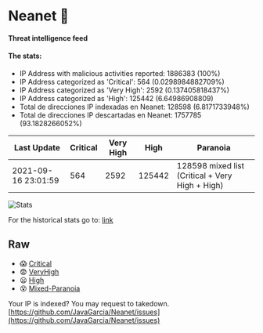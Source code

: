 # Neanet :hocho:
#### Threat intelligence feed
#### The stats:

- IP Address with malicious activities reported: 1886383 (100%)
- IP Address categorized as 'Critical':  564 (0.0298984882709%)
- IP Address categorized as 'Very High':  2592 (0.137405818437%)
- IP Address categorized as 'High':  125442 (6.64986908809)
- Total de direcciones IP indexadas en Neanet:  128598 (6.8171733948%)
- Total de direcciones IP descartadas en Neanet:  1757785 (93.1828266052%)

| Last Update | Critical | Very High | High | Paranoia |
| --- | --- | --- | --- | --- |
| 2021-09-16 23:01:59 | 564 | 2592 | 125442 | 128598 mixed list (Critical + Very High + High)|

![Stats](https://docs.google.com/spreadsheets/d/e/2PACX-1vSnaNMIXVabIpDJjufMlzH7poXnshF3mgd8Is1g9ytUEzVsP5my4Trn8f-xkoLLQ38xpL3HtmUexLo6/pubchart?oid=501124687&format=image)

For the historical stats go to: [link](/stats.csv)
## Raw
- :scream: [Critical](https://raw.githubusercontent.com/JavaGarcia/Neanet/master/blacklists/neanet_critical.txt)
- :fearful: [VeryHigh](https://raw.githubusercontent.com/JavaGarcia/Neanet/master/blacklists/neanet_veryHigh.txtt)
- :frowning: [High](https://raw.githubusercontent.com/JavaGarcia/Neanet/master/blacklists/neanet_high.txt)
- :dizzy_face: [Mixed-Paranoia](https://raw.githubusercontent.com/JavaGarcia/Neanet/master/blacklists/neanet_all.txt)


Your IP is indexed? You may request to takedown. [https://github.com/JavaGarcia/Neanet/issues](https://github.com/JavaGarcia/Neanet/issues)













































































































































































































































































































































































































































































































































































































































































































































































































































































































































































































































































































































































































































































































































































































































































































































































































































































































































































































































































































































































































































































































































































































































































































































































































































































































































































































































































































































































































































































































































































































































































































































































































































































































































































































































































































































































































































































































































































































































































































































































































































































































































































































































































































































































































































































































































































































































































































































































































































































































































































































































































































































































































































































































































































































































































































































































































































































































































































































































































































































































































































































































































































































































































































































































































































































































































































































































































































































































































































































































































































































































































































































































































































































































































































































































































































































































































































































































































































































































































































































































































































































































































































































































































































































































































































































































































































































































































































































































































































































































































































































